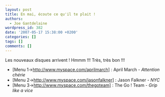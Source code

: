```yaml
---
layout: post
title: En mai, écoute ce qu'il te plait !
authors:
  - Joe Gantdelaine
wordpress_id: 382
date: '2007-05-17 15:38:00 +0200'
categories: []
tags: []
comments: []
---
```

Les nouveaux disques arrivent ! Hmmm !!! Très, très bon !!!

- [Menu 1->http://www.myspace.com/aprilmarch] : April March - *Attention chérie*
- [Menu 2->http://www.myspace.com/jasonfalkner] : Jason Falkner - *NYC*
- [Menu 3->http://www.myspace.com/thegoteam] : The Go ! Team - *Grip like a vice*
